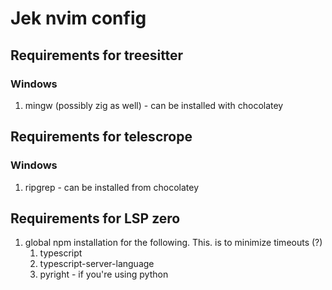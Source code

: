 # Jek nvim config

## Requirements for treesitter

### Windows

1. mingw (possibly zig as well) - can be installed with chocolatey


## Requirements for telescrope

### Windows

1. ripgrep - can be installed from chocolatey

## Requirements for LSP zero

1. global npm installation for the following. This. is to minimize timeouts (?)
    1. typescript
    2. typescript-server-language
    3. pyright - if you're using python
